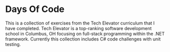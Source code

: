 # Days Of Code

This is a collection of exercises from the Tech Elevator curriculum that I have completed. Tech Elevator is a top-ranking software development school in Columbus, OH focusing on full-stack programming within the .NET framework. Currently this collection includes C# code challenges with unit testing.
